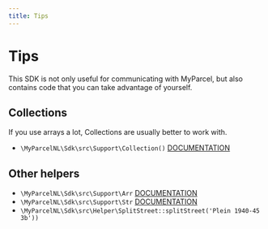 ```yaml
---
title: Tips
---
```


# Tips

This SDK is not only useful for communicating with MyParcel, but also contains code that you can take advantage of
yourself.

## Collections

If you use arrays a lot, Collections are usually better to work with.

- `\MyParcelNL\Sdk\src\Support\Collection()` [DOCUMENTATION](https://laravel.com/docs/5.7/collections)

## Other helpers

- `\MyParcelNL\Sdk\src\Support\Arr` [DOCUMENTATION](https://laravel.com/docs/5.7/helpers#arrays)
- `\MyParcelNL\Sdk\src\Support\Str` [DOCUMENTATION](https://laravel.com/docs/5.7/helpers#method-camel-case)
- `\MyParcelNL\Sdk\src\Helper\SplitStreet::splitStreet('Plein 1940-45 3b'))`
